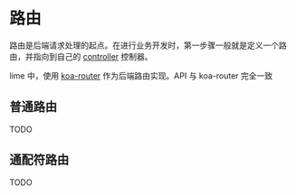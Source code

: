 # 路由

路由是后端请求处理的起点。在进行业务开发时，第一步骤一般就是定义一个路由，并指向到自己的 [controller](./controller.md) 控制器。

lime 中，使用 [koa-router](https://github.com/alexmingoia/koa-router) 作为后端路由实现。API 与 koa-router 完全一致


## 普通路由

TODO

## 通配符路由

TODO